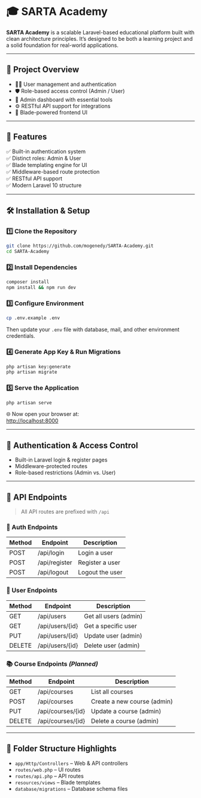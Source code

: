 # 🎓 SARTA Academy

**SARTA Academy** is a scalable Laravel-based educational platform built with clean architecture principles. It’s designed to be both a learning project and a solid foundation for real-world applications.

---

## 📌 Project Overview

- 🧑‍💻 User management and authentication  
- 🛡️ Role-based access control (Admin / User)  
- 🧾 Admin dashboard with essential tools  
- ⚙️ RESTful API support for integrations  
- 🎨 Blade-powered frontend UI  

---

## 🚀 Features

✅ Built-in authentication system  
✅ Distinct roles: Admin & User  
✅ Blade templating engine for UI  
✅ Middleware-based route protection  
✅ RESTful API support  
✅ Modern Laravel 10 structure  

---

## 🛠️ Installation & Setup

### 1️⃣ Clone the Repository

```bash
git clone https://github.com/mogenedy/SARTA-Academy.git
cd SARTA-Academy
```

### 2️⃣ Install Dependencies

```bash
composer install
npm install && npm run dev
```

### 3️⃣ Configure Environment

```bash
cp .env.example .env
```

Then update your `.env` file with database, mail, and other environment credentials.

### 4️⃣ Generate App Key & Run Migrations

```bash
php artisan key:generate
php artisan migrate
```

### 5️⃣ Serve the Application

```bash
php artisan serve
```

🌐 Now open your browser at:  
[http://localhost:8000](http://localhost:8000)

---

## 🔐 Authentication & Access Control

- Built-in Laravel login & register pages  
- Middleware-protected routes  
- Role-based restrictions (Admin vs. User)  

---

## 📡 API Endpoints

> All API routes are prefixed with `/api`

### 🔑 Auth Endpoints

| Method | Endpoint         | Description       |
|--------|------------------|-------------------|
| POST   | /api/login       | Login a user      |
| POST   | /api/register    | Register a user   |
| POST   | /api/logout      | Logout the user   |

### 👥 User Endpoints

| Method | Endpoint              | Description           |
|--------|-----------------------|-----------------------|
| GET    | /api/users            | Get all users (admin) |
| GET    | /api/users/{id}       | Get a specific user   |
| PUT    | /api/users/{id}       | Update user (admin)   |
| DELETE | /api/users/{id}       | Delete user (admin)   |

### 📚 Course Endpoints *(Planned)*

| Method | Endpoint              | Description               |
|--------|-----------------------|---------------------------|
| GET    | /api/courses          | List all courses          |
| POST   | /api/courses          | Create a new course (admin) |
| PUT    | /api/courses/{id}     | Update a course (admin)   |
| DELETE | /api/courses/{id}     | Delete a course (admin)   |

---

## 📂 Folder Structure Highlights

- `app/Http/Controllers` – Web & API controllers  
- `routes/web.php` – UI routes  
- `routes/api.php` – API routes  
- `resources/views` – Blade templates  
- `database/migrations` – Database schema files